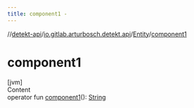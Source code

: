 ```yaml
---
title: component1 -
---
```

//[detekt-api](../../index.md)/[io.gitlab.arturbosch.detekt.api](../index.md)/[Entity](index.md)/[component1](component1.md)



# component1  
[jvm]  
Content  
operator fun [component1](component1.md)(): [String](https://kotlinlang.org/api/latest/jvm/stdlib/kotlin/-string/index.html)  



